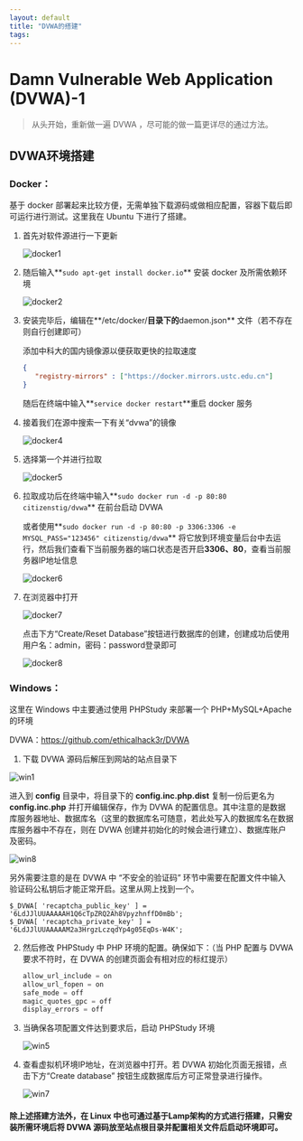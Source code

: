 ```yaml
---
layout: default
title: "DVWA的搭建"
tags:
---
```


# Damn Vulnerable Web Application (DVWA)-1

> 从头开始，重新做一遍 DVWA ，尽可能的做一篇更详尽的通过方法。

## DVWA环境搭建

### Docker：

基于 docker 部署起来比较方便，无需单独下载源码或做相应配置，容器下载后即可运行进行测试。这里我在 Ubuntu 下进行了搭建。

1.  首先对软件源进行一下更新

    ![docker1](/_images/dvwa1/docker1.jpg)

2.  随后输入**`sudo apt-get install docker.io`** 安装 docker 及所需依赖环境

    ![docker2](/_images/dvwa1/docker2.jpg)

3.  安装完毕后，编辑在**/etc/docker/**目录下的**daemon.json** 文件（若不存在则自行创建即可）

    添加中科大的国内镜像源以便获取更快的拉取速度

    ```json
    {
       "registry-mirrors" : ["https://docker.mirrors.ustc.edu.cn"]
    }
    ```

    随后在终端中输入**`service docker restart`**重启 docker 服务

4.  接着我们在源中搜索一下有关“dvwa”的镜像

    ![docker4](/_images/dvwa1/docker4.jpg)

5.  选择第一个并进行拉取

    ![docker5](/_images/dvwa1/docker5.jpg)

6.  拉取成功后在终端中输入**`sudo docker run -d -p 80:80 citizenstig/dvwa`** 在前台启动 DVWA

    或者使用**`sudo docker run -d -p 80:80 -p 3306:3306 -e MYSQL_PASS="123456" citizenstig/dvwa`** 将它放到环境变量后台中去运行，然后我们查看下当前服务器的端口状态是否开启**3306、80**，查看当前服务器IP地址信息

    ![docker6](/_images/dvwa1/docker6.jpg)

7.  在浏览器中打开

    ![docker7](/_images/dvwa1/docker7.jpg)

    点击下方“Create/Reset Database”按钮进行数据库的创建，创建成功后使用用户名：admin，密码：password登录即可

    ![docker8](/_images/dvwa1/docker8.jpg)

### Windows：

这里在 Windows 中主要通过使用 PHPStudy 来部署一个 PHP+MySQL+Apache的环境

DVWA：https://github.com/ethicalhack3r/DVWA

1.  下载 DVWA 源码后解压到网站的站点目录下

![win1](/_images/dvwa1/win1.jpg)

进入到 **config** 目录中，将目录下的 **config.inc.php.dist** 复制一份后更名为 **config.inc.php** 并打开编辑保存，作为 DVWA 的配置信息。其中注意的是数据库服务器地址、数据库名（这里的数据库名可随意，若此处写入的数据库名在数据库服务器中不存在，则在 DVWA 创建并初始化的时候会进行建立）、数据库账户及密码。

![win8](/_images/dvwa1/win8.jpg)

另外需要注意的是在 DVWA 中 “不安全的验证码” 环节中需要在配置文件中输入验证码公私钥后才能正常开启。这里从网上找到一个。

```
$_DVWA[ 'recaptcha_public_key' ] = '6LdJJlUUAAAAAH1Q6cTpZRQ2Ah8VpyzhnffD0mBb';
$_DVWA[ 'recaptcha_private_key' ] = '6LdJJlUUAAAAAM2a3HrgzLczqdYp4g05EqDs-W4K';
```

2.  然后修改 PHPStudy 中 PHP 环境的配置。确保如下：（当 PHP 配置与 DVWA 要求不符时，在 DVWA 的创建页面会有相对应的标红提示）

    ```php
    allow_url_include = on
    allow_url_fopen = on
    safe_mode = off
    magic_quotes_gpc = off
    display_errors = off 
    ```

3.  当确保各项配置文件达到要求后，启动 PHPStudy 环境

    ![win5](/_images/dvwa1/win5.jpg)

4.  查看虚拟机环境IP地址，在浏览器中打开。若 DVWA 初始化页面无报错，点击下方“Create database” 按钮生成数据库后方可正常登录进行操作。

    ![win7](/_images/dvwa1/win7.jpg)



#### 除上述搭建方法外，在 **Linux** 中也可通过基于Lamp架构的方式进行搭建，只需安装所需环境后将 DVWA 源码放至站点根目录并配置相关文件后启动环境即可。

